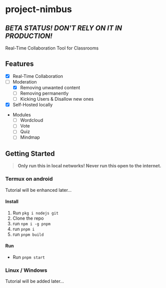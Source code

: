 # project-nimbus

## **_BETA STATUS! DON'T RELY ON IT IN PRODUCTION!_**

Real-Time Collaboration Tool for Classrooms

## Features

- [x] Real-Time Collaboration
- [ ] Moderation
  - [x] Removing unwanted content
  - [ ] Removing permanently
  - [ ] Kicking Users & Disallow new ones
- [x] Self-Hosted locally
- Modules
  - [ ] Wordcloud
  - [ ] Vote
  - [ ] Quiz
  - [ ] Mindmap

## Getting Started

> **Only run this in local networks! Never run this open to the internet.**

### Termux on android

Tutorial will be enhanced later...

#### Install

1. Run `pkg i nodejs git`
2. Clone the repo
3. run `npm i -g pnpm`
4. run `pnpm i`
5. run `pnpm build`

#### Run

- Run `pnpm start`

### Linux / Windows

Tutorial will be added later...

